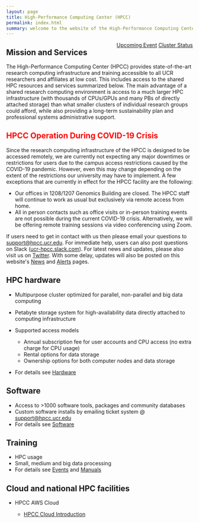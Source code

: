 ```yaml
---
layout: page
title: High-Performance Computing Center (HPCC)
permalink: index.html
summary: welcome to the website of the High-Performance Computing Center (HPCC) at UC Riverside. This site gives an overview of the HPC resources and services provided by our center. 
---
```


<span style="float:right">
<a href="http://hpcc.ucr.edu/events_small.html"><span class="label label-danger">Upcoming Event</span></a>
<a href="https://hpcc.ucr.edu/alerts.html"><span class="label label-success">Cluster Status</span></a>
</span>
<!-- To change color of status button, use above label-danger (red) or label-success (green). For more options 
see here: https://bit.ly/2ClQXa0 -->

## Mission and Services

The High-Performance Computing Center (HPCC) provides state-of-the-art research
computing infrastructure and training accessible to all UCR researchers and affiliates
at low cost. This includes access to the shared HPC resources and services summarized below.
The main advantage of a shared research computing environment is access to a much larger HPC
infrastructure (with thousands of CPUs/GPUs and many PBs of directly attached
storage) than what smaller clusters of individual research groups could afford,
while also providing a long-term sustainability plan and professional systems
administrative support. 

## <span style="color:red"> HPCC Operation During COVID-19 Crisis </span>

Since the research computing infrastructure of the HPCC is designed to be
accessed remotely, we are currently not expecting any major downtimes or
restrictions for users due to the campus access restrictions caused by the
COVID-19 pandemic. However, even this may change depending on the extent of the
restrictions our university may have to implement. A few exceptions that are
currently in effect for the HPCC facility are the following: 

  + Our offices in 1208/1207 Genomics Building are closed. The HPCC staff will continue to work as usual but exclusively via remote access from home. 
  + All in person contacts such as office visits or in-person training events are not possible during the current COVID-19 crisis. Alternatively, we will be offering remote training sessions via video conferencing using Zoom. 

If users need to get in contact with us then please email your questions to [support@hpcc.ucr.edu](mailto:support@hpcc.ucr.edu). For immediate help, users can also post questions on Slack ([ucr-hpcc.slack.com](https://ucr-hpcc.slack.com)). For latest news and updates, please also visit us on [Twitter](https://twitter.com/UCR_HPCC). With some delay, updates will also be posted on this website's [News](https://hpcc.ucr.edu/news.html) and [Alerts](https://hpcc.ucr.edu/alerts.html) pages.

## HPC hardware
    
* Multipurpose cluster optimized for parallel, non-parallel and big data computing 
* Petabyte storage system for high-availability data directly attached to computing infrastructure
* Supported access models

    * Annual subscription fee for user accounts and CPU access (no extra charge for CPU usage)
    * Rental options for data storage
    * Ownership options for both computer nodes and data storage
* For details see [Hardware](http://hpcc.ucr.edu/hardware_overview.html)

## Software
    
* Access to >1000 software tools, packages and community databases
* Custom software installs by emailing ticket system @ [support@hpcc.ucr.edu](mailto:support@hpcc.ucr.edu)
* For details see [Software](http://hpcc.ucr.edu/software_installs)

## Training

* HPC usage
* Small, medium and big data processing
* For details see [Events](http://hpcc.ucr.edu/events_small.html) and [Manuals](http://hpcc.ucr.edu/manuals_linux-cluster_intro.html)

## Cloud and national HPC facilities 
    
* HPCC AWS Cloud
   
   * [HPCC Cloud Introduction](http://hpcc.ucr.edu/manuals_hpcc-aws-cluster_intro.html)


<!---

access to high-performance compute resources, data analysis and programming expertise.
The resources serve scientists at UC Riverside to master the bigdata and informatics needs of their research in a proficient and cost-effective manner. 
The following services are offered:

  * Development and maintenance of a high-performance informatics hardware and software infrastructure for our research community at UCR.
  * Instruction of hands-on tutorials and workshops on cluster usage. Extensive manuals for these tutorials are available on our manual page.
  * Establishment of research collaborations with experimental scientists from different departments.


## Facility Description

Our high-performance computing infrastructure is located in the Genomics Cluster Farm.
It provides access to enterprise level high-performance computing resources, for data analysis and programming.
These resources serve the scientists at UC Riverside, and elsewhere, to master big compute and big data needs of their research in a proficient and cost-effective manner.
We also host a broad range of free workshops on proper cluster utilization that provides a strong training component to successful grants.

More detailed information can be found here:

  * [Compute Hardware](hardware#head-nodes)
  * [Central Data Storage System](hardware#storage)
  * Software Resources: [System](software_system) and [Modules](software_modules)

## Rates

Annual User Registration Fee

The annual registration fee of $1,000 gives all members of an UCR lab access to our high-performance computing infrastructure.
The registration provides access to the following resources: 

  * Over 6,800 CPU cores, ~2PB disk space, 512GB-1TB of memory/node, etc. More details are available on the compute hardware page.
  * Over 800 software packages and all common research databases. More details are available on the software page.
  * Free attendance of all our workshops
  * Free consultation services (up to 1 hour per month).

## Contacts

*   Thomas Girke, Director of HPC Center
*   Jordan Hayes, Systems Administrator
*   Austin Leong, Systems Administrator, Assistant

## Location

1207 G/E Genomics Building  
3401 Watkins Drive  
University of California  
Riverside, CA 92521  

-->
